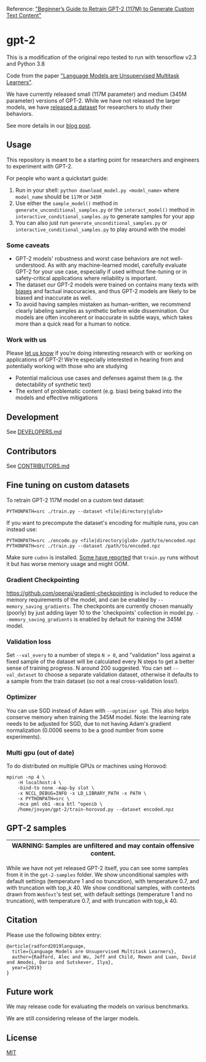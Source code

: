 
Reference:  ["Beginner’s Guide to Retrain GPT-2 (117M) to Generate Custom Text Content"](https://medium.com/@ngwaifoong92/beginners-guide-to-retrain-gpt-2-117m-to-generate-custom-text-content-8bb5363d8b7f)

# gpt-2

This is a modification of the original repo tested to run with tensorflow v2.3 and Python 3.8

Code from the paper ["Language Models are Unsupervised Multitask Learners"](https://d4mucfpksywv.cloudfront.net/better-language-models/language-models.pdf).

We have currently released small (117M parameter) and medium (345M parameter) versions of GPT-2.  While we have not 
released the larger models, we have [released a dataset](https://github.com/openai/gpt-2-output-dataset) for researchers 
to study their behaviors.

See more details in our [blog post](https://blog.openai.com/better-language-models/).

## Usage

This repository is meant to be a starting point for researchers and engineers to experiment with GPT-2.

For people who want a quickstart guide:
1. Run in your shell: `python download_model.py <model_name>` where `model_name` should be `117M` or `345M`
2. Use either the `sample_model()` method in `generate_unconditional_samples.py` or the `interact_model()`
method in `interactive_conditional_samples.py` to generate samples for your app
3. You can also just run `generate_unconditional_samples.py` or `interactive_conditional_samples.py` to play around with 
the model

### Some caveats

- GPT-2 models' robustness and worst case behaviors are not well-understood.  As with any machine-learned model, 
  carefully evaluate GPT-2 for your use case, especially if used without fine-tuning or in safety-critical applications 
  where reliability is important.
- The dataset our GPT-2 models were trained on contains many texts with 
  [biases](https://twitter.com/TomerUllman/status/1101485289720242177) and factual inaccuracies, and thus GPT-2 models 
  are likely to be biased and inaccurate as well.
- To avoid having samples mistaken as human-written, we recommend clearly labeling samples as synthetic before wide 
  dissemination.  Our models are often incoherent or inaccurate in subtle ways, which takes more than a quick read for 
  a human to notice.

### Work with us

Please [let us know](mailto:languagequestions@openai.com) if you’re doing interesting research with or working on 
applications of GPT-2!  We’re especially interested in hearing from and potentially working with those who are studying
- Potential malicious use cases and defenses against them (e.g. the detectability of synthetic text)
- The extent of problematic content (e.g. bias) being baked into the models and effective mitigations

## Development

See [DEVELOPERS.md](./DEVELOPERS.md)

## Contributors

See [CONTRIBUTORS.md](./CONTRIBUTORS.md)

## Fine tuning on custom datasets

To retrain GPT-2 117M model on a custom text dataset:

```
PYTHONPATH=src ./train.py --dataset <file|directory|glob>
```

If you want to precompute the dataset's encoding for multiple runs, you can instead use:

```
PYTHONPATH=src ./encode.py <file|directory|glob> /path/to/encoded.npz
PYTHONPATH=src ./train.py --dataset /path/to/encoded.npz
```

Make sure `cudnn` is installed. [Some have reported](https://github.com/nshepperd/gpt-2/issues/8) that `train.py` 
runs without it but has worse memory usage and might OOM.

### Gradient Checkpointing

https://github.com/openai/gradient-checkpointing is included to reduce the memory requirements of the model, and can be 
enabled by `--memory_saving_gradients`. The checkpoints are currently chosen manually (poorly) by just adding layer 10 
to the 'checkpoints' collection in model.py. `--memory_saving_gradients` is enabled by default for training the 345M 
model.

### Validation loss

Set `--val_every` to a number of steps `N > 0`, and "validation" loss against a fixed sample of the dataset will be 
calculated every N steps to get a better sense of training progress. N around 200 suggested. You can set `--val_dataset` 
to choose a separate validation dataset, otherwise it defaults to a sample from the train dataset (so not a real 
cross-validation loss!).

### Optimizer

You can use SGD instead of Adam with `--optimizer sgd`. This also helps conserve memory when training the 345M model. 
Note: the learning rate needs to be adjusted for SGD, due to not having Adam's gradient normalization (0.0006 seems 
to be a good number from some experiments).

### Multi gpu (out of date)

To do distributed on multiple GPUs or machines using Horovod:

```
mpirun -np 4 \
    -H localhost:4 \
    -bind-to none -map-by slot \
    -x NCCL_DEBUG=INFO -x LD_LIBRARY_PATH -x PATH \
    -x PYTHONPATH=src \
    -mca pml ob1 -mca btl ^openib \
    /home/jovyan/gpt-2/train-horovod.py --dataset encoded.npz
```

## GPT-2 samples

| WARNING: Samples are unfiltered and may contain offensive content. |
| --- |

While we have not yet released GPT-2 itself, you can see some samples from it in the `gpt-2-samples` folder.
We show unconditional samples with default settings (temperature 1 and no truncation), with temperature 0.7, 
and with truncation with top_k 40.
We show conditional samples, with contexts drawn from `WebText`'s test set, with default settings (temperature 1 and no 
truncation), with temperature 0.7, and with truncation with top_k 40.

## Citation

Please use the following bibtex entry:
```
@article{radford2019language,
  title={Language Models are Unsupervised Multitask Learners},
  author={Radford, Alec and Wu, Jeff and Child, Rewon and Luan, David and Amodei, Dario and Sutskever, Ilya},
  year={2019}
}
```

## Future work

We may release code for evaluating the models on various benchmarks.

We are still considering release of the larger models.

## License

[MIT](./LICENSE)
